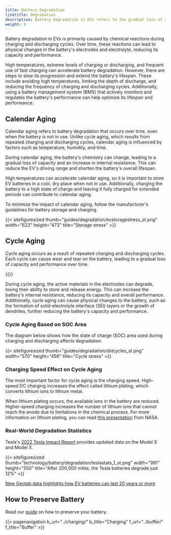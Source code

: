 ```yaml
---
title: Battery Degradation
linktitle: Degradation
description: Battery degradation in EVs refers to the gradual loss of a battery's capacity or performance over time, which can affect the driving range of the vehicle. Like other types of batteries, it is caused by a combination of factors.
weight: 9
---
```

<!-- markdownlint-disable MD033 -->

Battery degradation in EVs is primarily caused by chemical reactions during charging and discharging cycles. Over time, these reactions can lead to physical changes in the battery's electrodes and electrolyte, reducing its capacity and performance.

High temperatures, extreme levels of charging or discharging, and frequent use of fast charging can accelerate battery degradation. However, there are steps to slow its progression and extend the battery's lifespan. These include avoiding high temperatures, limiting the depth of discharge, and reducing the frequency of charging and discharging cycles. Additionally, using a battery management system (BMS) that actively monitors and regulates the battery's performance can help optimize its lifespan and performance.

## Calendar Aging

Calendar aging refers to battery degradation that occurs over time, even when the battery is not in use. Unlike cycle aging, which results from repeated charging and discharging cycles, calendar aging is influenced by factors such as temperature, humidity, and time.

During calendar aging, the battery's chemistry can change, leading to a gradual loss of capacity and an increase in internal resistance. This can reduce the EV's driving range and shorten the battery's overall lifespan.

High temperatures can accelerate calendar aging, so it is important to store EV batteries in a cool, dry place when not in use. Additionally, charging the battery to a high state of charge and leaving it fully charged for extended periods can contribute to calendar aging.

To minimize the impact of calendar aging, follow the manufacturer's guidelines for battery storage and charging.

{{< sitefiguresized thumb="guides/degradation/evstoragestress_st.png" width="623" height="473" title="Storage stress" >}}

## Cycle Aging

Cycle aging occurs as a result of repeated charging and discharging cycles. Each cycle can cause wear and tear on the battery, leading to a gradual loss of capacity and performance over time.

{{<evkxdisplayaddarticle />}}

During cycle aging, the active materials in the electrodes can degrade, losing their ability to store and release energy. This can increase the battery's internal resistance, reducing its capacity and overall performance. Additionally, cycle aging can cause physical changes to the battery, such as the formation of solid-electrolyte interface (SEI) layers or the growth of dendrites, further reducing the battery's capacity and performance.

### Cycle Aging Based on SOC Area

The diagram below shows how the state of charge (SOC) area used during charging and discharging affects degradation.

{{< sitefiguresized thumb="guides/degradation/dstcycles_st.png" width="570" height="456" title="Cycle stress" >}}

### Charging Speed Effect on Cycle Aging

The most important factor for cycle aging is the charging speed. High-speed DC charging increases the effect called lithium plating, which converts lithium ions to lithium metal.

When lithium plating occurs, the available ions in the battery are reduced. Higher-speed charging increases the number of lithium ions that cannot reach the anode due to limitations in the chemical process. For more information on lithium plating, you can read [this presentation](https://www.nasa.gov/sites/default/files/atoms/files/1-lithium_plating_azimmerman.pdf) from NASA.

### Real-World Degradation Statistics

Tesla's [2022 Tesla Impact Report](https://www.tesla.com/ns_videos/2022-tesla-impact-report-highlights.pdf) provides updated data on the Model S and Model X.

{{< sitefiguresized thumb="technology/battery/degradation/teslastats_1_st.png" width="991" height="550" title="After 200,000 miles, the Tesla batteries degrade just 12%" >}}

<a href="https://www.geotab.com/uk/press-release/2024-battery-degradation/" target="_blank">
New Geotab data highlights how EV batteries can last 20 years or more</a>

## How to Preserve Battery

Read our [guide](../../../guides/protectingbattery/) on how to preserve your battery.

{{< pagenavigation b_url="../charging/" b_title="Charging" f_url="../buffer/" f_title="Buffer" >}}